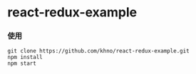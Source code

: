 # react-redux-example

### 使用
```
git clone https://github.com/khno/react-redux-example.git
npm install
npm start
```

